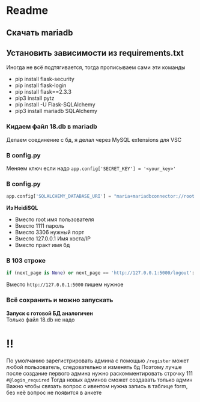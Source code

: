 # Readme
## Скачать mariadb

## Установить зависимости из requirements.txt

Иногда не всё подтягивается, тогда прописываем сами эти команды
- pip install flask-security
- pip install flask-login
- pip install flask==2.3.3
- pip3 install pytz
- pip install -U Flask-SQLAlchemy
- pip3 install mariadb SQLAlchemy

### Кидаем файл 18.db в mariadb

Делаем соединение с бд, я делал через MySQL extensions для VSC  

### В config.py
Меняем ключ если надо
`app.config['SECRET_KEY'] = '<your_key>'`

### В config.py
```python 
app.config['SQLALCHEMY_DATABASE_URI'] = "maria+mariadbconnector://root:1111@127.0.0.1:3306/pract" 
```
**Из HeidiSQL**
- Вместо root имя пользователя
- Вместо 1111 пароль
- Вместо 3306 нужный порт
- Вместо 127.0.0.1 Имя хоста/IP
- Вместо практ имя бд

### В 103 строке
```python 
if (next_page is None) or next_page == 'http://127.0.0.1:5000/logout':
```    
Вместо `http://127.0.0.1:5000` пишем нужное

### Всё сохранить и можно запускать 


**Запуск с готовой БД аналогичен**  
Только файл 18.db не надо 


# !!
По умолчанию зарегистрировать админа с помощью `/register` может любой пользователь, следовательно и изменять бд 
Поэтому лучше после создание первого админа нужно раскомментировать строчку 111 `#@login_required`
Тогда новых админов сможет создавать только админ  
Важно чтобы связать вопрос с ивентом нужна запись в таблице form, без неё вопрос не появится в анкете  